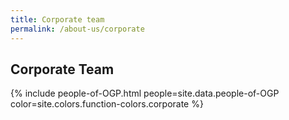 ```yaml
---
title: Corporate team
permalink: /about-us/corporate
---
```


## **Corporate Team**

{% include people-of-OGP.html people=site.data.people-of-OGP  color=site.colors.function-colors.corporate %}
